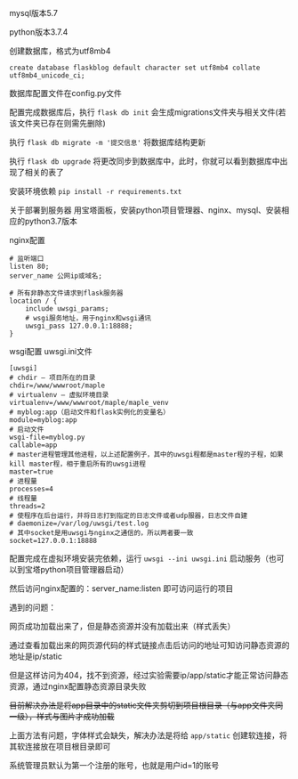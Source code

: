 mysql版本5.7

python版本3.7.4

创建数据库，格式为utf8mb4

`create database flaskblog default character set utf8mb4 collate utf8mb4_unicode_ci;`

数据库配置文件在config.py文件

配置完成数据库后，执行
`flask db init`
会生成migrations文件夹与相关文件(若该文件夹已存在则需先删除)

执行
`flask db migrate -m '提交信息'`
将数据库结构更新

执行
`flask db upgrade`
将更改同步到数据库中，此时，你就可以看到数据库中出现了相关的表了

安装环境依赖
`pip install -r requirements.txt`


关于部署到服务器
用宝塔面板，安装python项目管理器、nginx、mysql、安装相应的python3.7版本


nginx配置
    
    # 监听端口
    listen 80;
    server_name 公网ip或域名;
    
    # 所有非静态文件请求到flask服务器
    location / {
        include uwsgi_params;
        # wsgi服务地址，用于nginx和wsgi通讯
        uwsgi_pass 127.0.0.1:18888;
    }
 
 
 wsgi配置 uwsgi.ini文件
 

    [uwsgi]
    # chdir — 项目所在的目录
    chdir=/www/wwwroot/maple
    # virtualenv — 虚拟环境目录
    virtualenv=/www/wwwroot/maple/maple_venv
    # myblog:app（启动文件和flask实例化的变量名）
    module=myblog:app
    # 启动文件
    wsgi-file=myblog.py
    callable=app
    # master进程管理其他进程，以上述配置例子，其中的uwsgi程都是master程的子程，如果kill master程，相于重启所有的uwsgi进程
    master=true
    # 进程量
    processes=4 
    # 线程量
    threads=2
    # 使程序在后台运行，并将日志打到指定的日志文件或者udp服器，日志文件自建
    # daemonize=/var/log/uwsgi/test.log
    # 其中socket是用uwsgi与nginx之通信的，所以两者要一致
    socket=127.0.0.1:18888
    

配置完成在虚拟环境安装完依赖，运行
`uwsgi --ini uwsgi.ini`
启动服务（也可以到宝塔python项目管理器启动）

然后访问nginx配置的：server_name:listen 即可访问运行的项目

遇到的问题：

网页成功加载出来了，但是静态资源并没有加载出来（样式丢失）

通过查看加载出来的网页源代码的样式链接点击后访问的地址可知访问静态资源的地址是ip/static

但是这样访问为404，找不到资源，经过实验需要ip/app/static才能正常访问静态资源，通过nginx配置静态资源目录失败

~~目前解决办法是将app目录中的static文件夹剪切到项目根目录（与app文件夹同一级），样式与图片才成功加载~~

上面方法有问题，字体样式会缺失，解决办法是将给 `app/static` 创建软连接，将其软连接放在项目根目录即可

系统管理员默认为第一个注册的账号，也就是用户id=1的账号